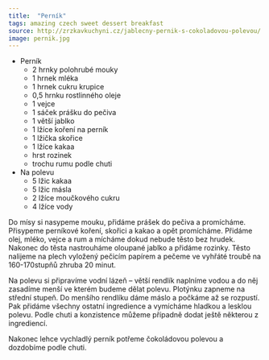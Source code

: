 ```yaml
---
title:  "Perník"
tags: amazing czech sweet dessert breakfast
source: http://zrzkavkuchyni.cz/jablecny-pernik-s-cokoladovou-polevou/
image: pernik.jpg
---
```

* Perník
  * 2 hrnky polohrubé mouky
  * 1 hrnek mléka
  * 1 hrnek cukru krupice
  * 0,5 hrnku rostlinného oleje
  * 1 vejce
  * 1 sáček prášku do pečiva
  * 1 větší jablko
  * 1 lžíce koření na perník
  * 1 lžička skořice
  * 1 lžíce kakaa
  * hrst rozinek
  * trochu rumu podle chuti
* Na polevu
  * 5 lžic kakaa
  * 5 lžic másla
  * 2 lžíce moučkového cukru
  * 4 lžíce vody

Do mísy si nasypeme mouku, přidáme prášek do pečiva a promícháme. Přisypeme perníkové koření, skořici a kakao a opět promícháme. Přidáme olej, mléko, vejce a rum a mícháme dokud nebude těsto bez hrudek. Nakonec do těsta nastrouháme oloupané jablko a přidáme rozinky. Těsto nalijeme na plech vyložený pečicím papírem a pečeme ve vyhřáté troubě na 160-170stupňů zhruba 20 minut.

Na polevu si připravíme vodní lázeň – větší rendlík naplníme vodou a do něj zasadíme menší ve kterém budeme dělat polevu. Plotýnku zapneme na střední stupeň. Do menšího rendlíku dáme máslo a počkáme až se rozpustí. Pak přidáme všechny ostatní ingredience a vymícháme hladkou a lesklou polevu. Podle chuti a konzistence můžeme případně dodat ještě některou z ingrediencí.

Nakonec lehce vychladlý perník potřeme čokoládovou polevou a dozdobíme podle chuti.
